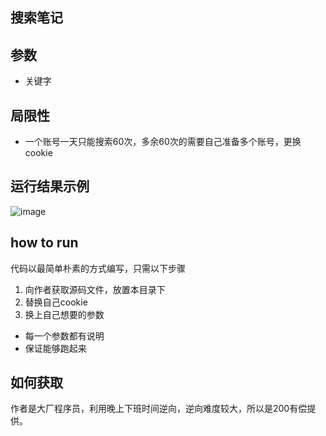 ## 搜索笔记

## 参数
- 关键字

## 局限性
- 一个账号一天只能搜索60次，多余60次的需要自己准备多个账号，更换cookie

## 运行结果示例
![image](https://github.com/wang-zhiyang/xhscrawl/assets/55040284/de8790f7-b335-4d1d-941e-cf68a3898000)

## how to run
代码以最简单朴素的方式编写，只需以下步骤
1. 向作者获取源码文件，放置本目录下
2. 替换自己cookie
3. 换上自己想要的参数

- 每一个参数都有说明
- 保证能够跑起来

## 如何获取
作者是大厂程序员，利用晚上下班时间逆向，逆向难度较大，所以是200有偿提供。
